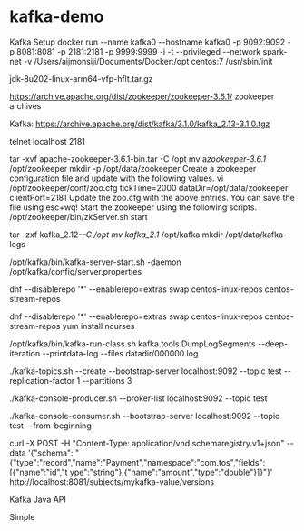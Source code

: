 # kafka-demo

Kafka Setup
docker run --name kafka0 --hostname kafka0 -p 9092:9092 -p 8081:8081 -p 2181:2181 -p 9999:9999 -i -t --privileged --network spark-net -v /Users/aijmonsiji/Documents/Docker:/opt centos:7 /usr/sbin/init


jdk-8u202-linux-arm64-vfp-hflt.tar.gz



https://archive.apache.org/dist/zookeeper/zookeeper-3.6.1/ 
zookeeper archives


Kafka: https://archive.apache.org/dist/kafka/3.1.0/kafka_2.13-3.1.0.tgz

telnet localhost 2181

tar -xvf apache-zookeeper-3.6.1-bin.tar -C /opt 
mv a*zookeeper-3.6.1* /opt/zookeeper 
mkdir -p /opt/data/zookeeper Create a zookeeper configuration file and update with the following values. 
vi /opt/zookeeper/conf/zoo.cfg 
	tickTime=2000 
	dataDir=/opt/data/zookeeper 
	clientPort=2181 
	Update the zoo.cfg with the above entries.
 You can save the file using esc+wq! Start the zookeeper using the following scripts. 
 /opt/zookeeper/bin/zkServer.sh start


 tar -zxf kafka_2.12-*–C /opt 
 mv kafka_2.1* /opt/kafka 
 mkdir /opt/data/kafka-logs

/opt/kafka/bin/kafka-server-start.sh -daemon /opt/kafka/config/server.properties


dnf --disablerepo '*' --enablerepo=extras swap centos-linux-repos centos-stream-repos

dnf --disablerepo '*' --enablerepo=extras swap centos-linux-repos centos-stream-repos
yum install ncurses


/opt/kafka/bin/kafka-run-class.sh kafka.tools.DumpLogSegments --deep-iteration --printdata-log --files datadir/000000.log


./kafka-topics.sh --create --bootstrap-server localhost:9092 --topic test --replication-factor 1 --partitions 3

./kafka-console-producer.sh --broker-list localhost:9092 --topic test

./kafka-console-consumer.sh --bootstrap-server localhost:9092 --topic test --from-beginning


curl -X POST -H "Content-Type: application/vnd.schemaregistry.v1+json" --data '{"schema": "{\"type\":\"record\",\"name\":\"Payment\",\"namespace\":\"com.tos\",\"fields\":[{\"name\":\"id\",\"t ype\":\"string\"},{\"name\":\"amount\",\"type\":\"double\"}]}"}' http://localhost:8081/subjects/mykafka-value/versions




Kafka Java API

Simple 
